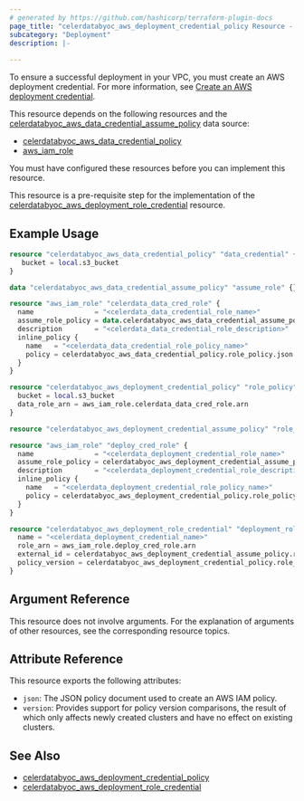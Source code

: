 ```yaml
---
# generated by https://github.com/hashicorp/terraform-plugin-docs
page_title: "celerdatabyoc_aws_deployment_credential_policy Resource - terraform-provider-celerdatabyoc"
subcategory: "Deployment"
description: |-
  
---
```


To ensure a successful deployment in your VPC, you must create an AWS deployment credential. For more information, see [Create an AWS deployment credential](https://docs-sandbox.celerdata.com/en-us/main/cloud_settings/aws_cloud_settings/manage_aws_data_credentials.).

This resource depends on the following resources and the [celerdatabyoc_aws_data_credential_assume_policy](https://registry.terraform.io/providers/CelerData/celerdatabyoc/latest/docs/data-sources/aws_data_credential_assume_policy) data source:

- [celerdatabyoc_aws_data_credential_policy](https://registry.terraform.io/providers/CelerData/celerdatabyoc/latest/docs/resources/aws_data_credential_policyresource,)
- [aws_iam_role](https://registry.terraform.io/providers/hashicorp/aws/latest/docs/resources/iam_role)

You must have configured these resources before you can implement this resource.

This resource is a pre-requisite step for the implementation of the [celerdatabyoc_aws_deployment_role_credential](https://registry.terraform.io/providers/CelerData/celerdatabyoc/latest/docs/resources/aws_deployment_role_credential) resource.

## Example Usage

```terraform
resource "celerdatabyoc_aws_data_credential_policy" "data_credential" {
   bucket = local.s3_bucket
}

data "celerdatabyoc_aws_data_credential_assume_policy" "assume_role" {}

resource "aws_iam_role" "celerdata_data_cred_role" {
  name               = "<celerdata_data_credential_role_name>"
  assume_role_policy = data.celerdatabyoc_aws_data_credential_assume_policy.assume_role.json
  description        = "<celerdata_data_credential_role_description>"
  inline_policy {
    name   = "<celerdata_data_credential_role_policy_name>"
    policy = celerdatabyoc_aws_data_credential_policy.role_policy.json
  }
}

resource "celerdatabyoc_aws_deployment_credential_policy" "role_policy" {
  bucket = local.s3_bucket
  data_role_arn = aws_iam_role.celerdata_data_cred_role.arn 
}

resource "celerdatabyoc_aws_deployment_credential_assume_policy" "role_policy" {}

resource "aws_iam_role" "deploy_cred_role" {
  name               = "<celerdata_deployment_credential_role_name>"
  assume_role_policy = celerdatabyoc_aws_deployment_credential_assume_policy.role_policy.json
  description        = "<celerdata_deployment_credential_role_description>"
  inline_policy {
    name   = "<celerdata_deployment_credential_role_policy_name>"
    policy = celerdatabyoc_aws_deployment_credential_policy.role_policy.json
  }
}

resource "celerdatabyoc_aws_deployment_role_credential" "deployment_role_credential" {
  name = "<celerdata_deployment_credential_name>"
  role_arn = aws_iam_role.deploy_cred_role.arn
  external_id = celerdatabyoc_aws_deployment_credential_assume_policy.role_policy.external_id
  policy_version = celerdatabyoc_aws_deployment_credential_policy.role_policy.version
}
```

## Argument Reference

This resource does not involve arguments. For the explanation of arguments of other resources, see the corresponding resource topics.

## Attribute Reference

This resource exports the following attributes:

- `json`: The JSON policy document used to create an AWS IAM policy.
- `version`: Provides support for policy version comparisons, the result of which only affects newly created clusters and have no effect on existing clusters.

## See Also

- [celerdatabyoc_aws_deployment_credential_policy](https://registry.terraform.io/providers/CelerData/celerdatabyoc/latest/docs/resources/aws_deployment_credential_policy)
- [celerdatabyoc_aws_deployment_role_credential](https://registry.terraform.io/providers/CelerData/celerdatabyoc/latest/docs/resources/aws_deployment_role_credential)
